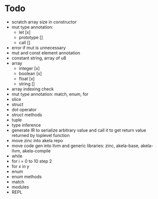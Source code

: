 # Todo
* scratch array size in constructor
* mut type annotation:
  * let [x]
  * prototype []
  * call []
* error if mut is unnecessary
* mut and const element annotation
* constant string, array of u8
* array
  * integer [x]
  * boolean [x]
  * float [x]
  * string []
* array indexing check
* mut type annotation: match, enum, for
* slice
* struct
* dot operator
* struct methods
* tuple
* type inference
* generate IR to serialize arbitrary value and call it to get return value returned by toplevel function
* move zinc into akela repo
* move code gen into llvm and generic libraries: zinc, akela-base, akela-llvm, akela-compile
* while
* for i = 0 to 10 step 2
* for x in y
* enum
* enum methods
* match
* modules
* REPL
